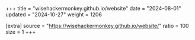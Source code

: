 +++
title = "wisehackermonkey.github.io/website"
date = "2024-08-01"
updated = "2024-10-27"
weight = 1206

[extra]
source = "https://wisehackermonkey.github.io/website/"
ratio = 100
size = 1
+++
